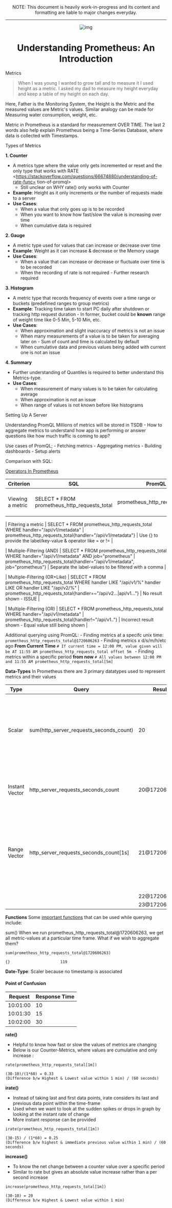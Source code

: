 <div align=center>
NOTE: This document is heavily work-in-progress and its content and formatting are liable to major changes everyday.  
   
__________________________________________

![img](https://i.imgur.com/GzEatYl.png)
# Understanding Prometheus: An Introduction
</div>

Metrics
> When I was young I wanted to grow tall and to measure it I used height as a metric. I asked my dad to measure my height everyday and keep a table of my height on each day. 

Here, Father is the Monitoring System, the Height is the Metric and the measured values are Metric's values. Similar analogy can be made for Measuring water consumption, weight, etc.

Metric in Prometheus is a standard for measurement OVER TIME. The last 2 words also help explain Prometheus being a Time-Series Database, where data is collected with Timestamps. 

Types of Metrics

**1. Counter**

   - A metrics type where the value only gets incremented or reset and the
   only type that works with RATE
   <https://stackoverflow.com/questions/66674880/understanding-of-rate-func=
tion-of-promql>
      -  Still unclear on WHY rate() only works with Counter
   - **Example**: Height as it only increments or the number of requests made
   to a server
   - **Use Cases**:
      - When a value that only goes up is to be recorded
      - When you want to know how fast/slow the value is increasing over
      time
      - When cumulative data is required

**2. Gauge**

   - A metric type used for values that can increase or decrease over time
   - **Example**: Weight as it can increase & decrease or the Memory usage
   - **Use Cases**:
      - When a value that can increase or decrease or fluctuate over time
      is to be recorded
      - When the recording of rate is not required - Further research
      required

**3. Histogram**

   - A metric type that records frequency of events over a time range or
   buckets (predefined ranges to group metrics)
   - **Example**: Tracking time taken to start PC daily after shutdown or
   tracking http request duration - In former, bucket could be **known**
   range of weight time like 0-5 Min, 5-10 Min, etc.
   - **Use Cases**:
      - When approximation and slight inaccuracy of metrics is not an issue
      - When many measurements of a value is to be taken for averaging
      later on - Sum of count and time is calculated by default
      - When cumulative data and previous values being added with current
      one is not an issue

**4. Summary**

   - Further understanding of Quantiles is required to better understand
   this Metrics-type.
   - **Use Cases**:
      - When measurement of many values is to be taken for calculating
      average
      - When approximation is not an issue
      - When range of values is not known before like histograms

Setting Up A Server

Understanding PromQL
Millions of metrics will be stored in TSDB - How to aggregate metrics to understand how app is performing or answer questions like how much traffic is coming to app? 

 Use cases of PromQL;
    - Fetching metrics
    - Aggregating metrics
    - Building dashboards
    - Setup alerts
    
Comparison with SQL:

[Operators In Prometheus](https://prometheus.io/docs/prometheus/latest/querying/operators/)

| Criterion | SQL | PromQL |	Explanation	|	
|--|---|---------------------|-----------------|			
| Viewing a metric | SELECT * FROM prometheus_http_requests_total | prometheus_http_requests_total | In PromQL, its enough to write the metrics |	

| Filtering a metric | SELECT * FROM prometheus_http_requests_total WHERE handler="/api/v1/metadata" | prometheus_http_requests_total{handler="/api/v1/metadata"} | Use {} to provide the label/key-value & operator like = or !=  | 

| Multiple-Filtering (AND) | SELECT * FROM prometheus_http_requests_total WHERE handler="/api/v1/metadata" AND job="prometheus" | prometheus_http_requests_total{handler="/api/v1/metadata", job="prometheus"} | Separate the label-values to be filtered with a comma |

| Multiple-Filtering (OR+Like) | SELECT * FROM prometheus_http_requests_total WHERE handler LIKE "/api/v1/%" handler LIKE OR handler LIKE "/api/v2/%" | prometheus_http_requests_total{handler=~"/api/v2...|api/v1..."} | No result shown - ISSUE |

| Multiple-Filtering (OR) | SELECT * FROM prometheus_http_requests_total WHERE handler="/api/v1/metadata" | prometheus_http_requests_total{handler!~"/api/v1.."} | Incorrect result shown - Equal value still being shown |

Additional querying using PromQL:
    - Finding metrics at a specifc unix time:
    ```
    prometheus_http_requests_total@1720606263
    ```
    - Finding metrics x d/s/m/h/etc ago **From Current Time**
    ```
    # If current time = 12:00 PM, value given will be AT 11:55 AM
    prometheus_http_requests_total offset 5m 
    ```
    - Finding metrics within a specific period **from now**
    ```
    # All values between 12:00 PM and 11:55 AM
    prometheus_http_requests_total[5m]    
    ```

**Data-Types**
 In Prometheus there are 3 primary datatypes used to represent metrics and their values
 
 | Type | Query | Result | Explanation	|	
|--|---|---------------------|-----------------|			
| Scalar | sum(http_server_requests_seconds_count) | 20 | Simple numeric floating point values - 20 is not associated with any timestamp as its an aggragated value |
| Instant Vector | http_server_requests_seconds_count | 20@1720606263 | Commonly used in promql queries to fetch current values or instant calc | 
| Range Vector | http_server_requests_seconds_count[1s] | 21@1720606263 | List of values - range of samples until current time - Helps calculate rates of change, calculating, performing aggregations |
|               |                                        | 22@1720606264|  |	
|               |                                        | 23@172060625|  |	

**Functions**
Some [important functions](https://prometheus.io/docs/prometheus/latest/querying/functions/) that can be used while querying include:

sum()
When we run prometheus_http_requests_total@1720606263, we get all metric-values 
at a particular time frame. What if we wish to aggregate them?
```
sum(prometheus_http_requests_total@1720606263)

{}                      119
```
**Date-Type**: Scaler because no timestamp is associated

#### Point of Confusion
 | Request | Response Time |	
|----------|---------------|			
| 10:01:00 | 10 | 	
| 10:01:30 | 15 |
| 10:02:00 | 30 | ---> Checking this

**rate()**
- Helpful to know how fast or slow the values of metrics are changing
- Below is our Counter-Metrics, where values are cumulative and only increase : 
```
rate(prometheus_http_requests_total[1m])

(30-10)/(1*60) = 0.33 
(Difference b/w Highest & Lowest value within 1 min) / (60 seconds)
```

**irate()**
- Instead of taking last and first data points, irate considers its last and previous data point within the time-frame
- Used when we want to look at the sudden spikes or drops in graph by looking at the instant rate of change
- More instant response can be provided 
```
irate(prometheus_http_requests_total[1m])

(30-15) / (1*60) = 0.25
(Difference b/w highest & immediate previous value within 1 min) / (60 seconds) 
```

**increase()**
- To know the net change between a counter value over a specific period
- Similar to rate but gives an absolute value increase rather than a per second increase 
```
increase(prometheus_http_requests_total[1m]) 

(30-10) = 20 
(Difference b/w Highest & Lowest value within 1 min) 
```


